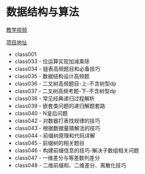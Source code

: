 # 数据结构与算法

[教学视频](https://space.bilibili.com/8888480)

[项目地址](https://github.com/algorithmzuo)

- class001
- class033 - 位运算实现加减乘除
- class034 - 链表高频题目和必备技巧
- class035 - 数据结构设计高频题
- class036 - 二叉树高频题目-上-不含树型dp
- class037 - 二叉树高频考题-下-不含树型dp
- class038 - 常见经典递归过程解析
- class039 - 嵌套类问题的递归解题套路
- class040 - N皇后问题
- class042 - 对数器打表找规律的技巧
- class043 - 根据数据量猜解法的技巧
- class044 - 前缀树原理和代码详解
- class045 - 前缀树的相关题目
- class046 - 构建前缀信息的技巧-解决子数组相关问题
- class047 - 一维差分与等差数列差分
- class048 - 二维前缀和、二维差分、离散化技巧